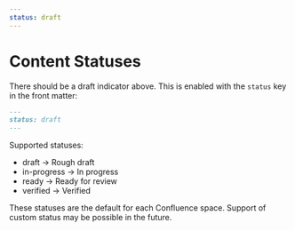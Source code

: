 ```yaml
---
status: draft
---
```


# Content Statuses

There should be a draft indicator above. This is enabled with the `status` key in the front matter:

```markdown
---
status: draft
---
```

Supported statuses:

- draft -> Rough draft
- in-progress -> In progress
- ready -> Ready for review
- verified -> Verified

These statuses are the default for each Confluence space. Support of custom
status may be possible in the future.
